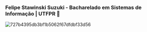 ### Felipe Stawinski Suzuki - Bacharelado em Sistemas de Informação | UTFPR 📘


![727b4395db3bf1b5062f67dfdbf33d56](https://user-images.githubusercontent.com/94695893/155365478-b085754d-4b04-4d00-95a3-c6c7ebc9aae0.gif)


<!--
**felipedelas/felipedelas** is a ✨ _special_ ✨ repository because its `README.md` (this file) appears on your GitHub profile.

Here are some ideas to get you started:

- 🔭 I’m currently working on ...
- 🌱 I’m currently learning ...
- 👯 I’m looking to collaborate on ...![saturday-welcome-to-my-profile](https://user-images.githubusercontent.com/94695893/153966304-57951193-6756-4d37-b29b-13b8b1373837.gif)

- 🤔 I’m looking for help with ...
- 💬 Ask me about ...
- 📫 How to reach me: ...
- 😄 Pronouns: ...
- ⚡ Fun fact: ...
-->
